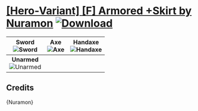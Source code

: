 # [\[Hero-Variant\] \[F\] Armored +Skirt by Nuramon](https://git.io/J1jr5) [![Download](https://img.shields.io/badge/Download--red?style=social&logo=github)](https://git.io/J1j6s)

| <b>Sword</b><br/><img alt="Sword" src="https://git.io/JnOiu"/> | <b>Axe</b><br/><img alt="Axe" src="https://git.io/JnOPt"/> | <b>Handaxe</b><br/><img alt="Handaxe" src="https://git.io/JnOib"/> |
| :---: | :---: | :---: |
| <b>Unarmed</b><br/><img alt="Unarmed" src="https://git.io/JnOiP"/> |

## Credits

{Nuramon}

